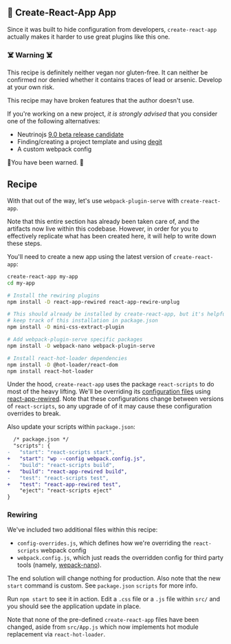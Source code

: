## 🍲 Create-React-App App

Since it was built to hide configuration from developers, `create-react-app`
actually makes it harder to use great plugins like this one.

### ☠️ Warning ☠️

This recipe is definitely neither vegan nor gluten-free. It can neither be
confirmed nor denied whether it contains traces of lead or arsenic. Develop at
your own risk.

This recipe may have broken features that the author doesn't use.

If you're working on a new project, *it is strongly advised* that you consider
one of the following alternatives:
* Neutrinojs [9.0 beta release candidate](https://github.com/neutrinojs/neutrino/issues/1129)
* Finding/creating a project template and using [degit](https://github.com/Rich-Harris/degit)
* A custom webpack config

🚨You have been warned. 🚨

## Recipe

With that out of the way, let's use `webpack-plugin-serve` with
`create-react-app`.

Note that this entire section has already been taken care of, and the artifacts
now live within this codebase. However, in order for you to effectively
replicate what has been created here, it will help to write down these steps.

You'll need to create a new app using the latest version of `create-react-app`:

```bash
create-react-app my-app
cd my-app

# Install the rewiring plugins
npm install -D react-app-rewired react-app-rewire-unplug

# This should already be installed by create-react-app, but it's helpful to
# keep track of this installation in package.json
npm install -D mini-css-extract-plugin

# Add webpack-plugin-serve specific packages
npm install -D webpack-nano webpack-plugin-serve

# Install react-hot-loader dependencies
npm install -D @hot-loader/react-dom
npm install react-hot-loader
```

Under the hood, `create-react-app` uses the package `react-scripts` to do most
of the heavy lifting. We'll be overriding its
[configuration files](https://github.com/facebook/create-react-app/tree/master/packages/react-scripts/config)
using [react-app-rewired](https://github.com/timarney/react-app-rewired).
Note that these configurations change between versions of
`react-scripts`, so any upgrade of of it may cause these configuration
overrides to break.

Also update your scripts within `package.json`:

```diff
  /* package.json */
  "scripts": {
-   "start": "react-scripts start",
+   "start": "wp --config webpack.config.js",
-   "build": "react-scripts build",
+   "build": "react-app-rewired build",
-   "test": "react-scripts test",
+   "test": "react-app-rewired test",
    "eject": "react-scripts eject"
}
```

### Rewiring

We've included two additional files within this recipe:
* `config-overrides.js`, which defines how we're overriding the `react-scripts` webpack config
* `webpack.config.js`, which just reads the overridden config for third party
  tools (namely, [wepack-nano](https://github.com/shellscape/webpack-nano)).

The end solution will change nothing for production. Also note that the new
`start` command is custom. See `package.json` `scripts` for more info.

Run `npm start` to see it in action. Edit a `.css` file or a `.js` file within
`src/` and you should see the application update in place.

Note that none of the pre-defined `create-react-app` files have been changed,
aside from `src/App.js` which now implements hot module replacement via
`react-hot-loader`.
